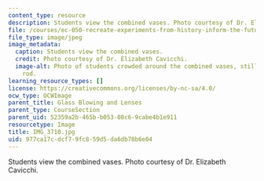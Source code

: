 ```yaml
---
content_type: resource
description: Students view the combined vases. Photo courtesy of Dr. Elizabeth Cavicchi.
file: /courses/ec-050-recreate-experiments-from-history-inform-the-future-from-the-past-galileo-january-iap-2010/977ca17cdcf79fc859d5da6db78b6e04_IMG_3710.jpg
file_type: image/jpeg
image_metadata:
  caption: Students view the combined vases.
  credit: Photo courtesy of Dr. Elizabeth Cavicchi.
  image-alt: Photo of students crowded around the combined vases, still on the blowing
    rod.
learning_resource_types: []
license: https://creativecommons.org/licenses/by-nc-sa/4.0/
ocw_type: OCWImage
parent_title: Glass Blowing and Lenses
parent_type: CourseSection
parent_uid: 52359a2b-465b-b053-08c6-9cabe4b1e911
resourcetype: Image
title: IMG_3710.jpg
uid: 977ca17c-dcf7-9fc8-59d5-da6db78b6e04
---
```

Students view the combined vases. Photo courtesy of Dr. Elizabeth Cavicchi.